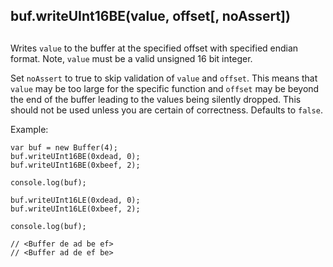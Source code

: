 ## buf.writeUInt16BE(value, offset\[, noAssert\])

## 

Writes `value` to the buffer at the specified offset with specified endian
format. Note, `value` must be a valid unsigned 16 bit integer.

Set `noAssert` to true to skip validation of `value` and `offset`. This means
that `value` may be too large for the specific function and `offset` may be
beyond the end of the buffer leading to the values being silently dropped. This
should not be used unless you are certain of correctness. Defaults to `false`.

Example:

    var buf = new Buffer(4);
    buf.writeUInt16BE(0xdead, 0);
    buf.writeUInt16BE(0xbeef, 2);
    
    console.log(buf);
    
    buf.writeUInt16LE(0xdead, 0);
    buf.writeUInt16LE(0xbeef, 2);
    
    console.log(buf);
    
    // <Buffer de ad be ef>
    // <Buffer ad de ef be>